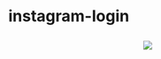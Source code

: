 <h1>instagram-login
<p align="center">
  <img src="![image](https://user-images.githubusercontent.com/81190036/114252364-1d81b900-997b-11eb-90a6-2f73a1b8ed50.png)
">
  
